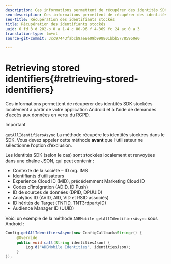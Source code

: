 ```yaml
---
description: Ces informations permettent de récupérer des identités SDK stockées localement à partir de votre application Android et à l’aide de demandes d’accès aux données en vertu du RGPD.
seo-description: Ces informations permettent de récupérer des identités SDK stockées localement à partir de votre application Android et à l’aide de demandes d’accès aux données en vertu du RGPD.
seo-title: Récupération des identifiants stockés
title: Récupération des identifiants stockés
uuid: 6 fd 3 d 202-b 0 a 1-4 c 80-96 f 4-369 fc 24 ac 0 a 3
translation-type: tm+mt
source-git-commit: 3cc97443fabcb9ae9e09b998801bbb57785960e0

---
```



# Retrieving stored identifiers{#retrieving-stored-identifiers}

Ces informations permettent de récupérer des identités SDK stockées localement à partir de votre application Android et à l’aide de demandes d’accès aux données en vertu du RGPD.

>[!IMPORTANT]
>
>`getAllIdentifiersAsync` La méthode récupère les identités stockées dans le SDK. Vous devez appeler cette méthode **avant** que l’utilisateur ne sélectionne l’option d’exclusion.

Les identités SDK (selon le cas) sont stockées localement et renvoyées dans une chaîne JSON, qui peut contenir :

* Contexte de la société – ID org. IMS
* Identifiants d’utilisateurs
* Experience Cloud ID (MID), précédemment Marketing Cloud ID
* Codes d’intégration (ADID, ID Push)
* ID de sources de données (DPID, DPUUID)
* Analytics ID (AVID, AID, VID et RSID associés)
* ID hérités de Target (TNTID, TNT3rdpartyID)
* Audience Manager ID (UUID)

Voici un exemple de la méthode `ADBMobile getAllIdentifiersAsync` sous Android :

```java
Config.getAllIdentifiersAsync(new ConfigCallback<String>() { 
     @Override 
     public void call(String identitiesJson) {                 
         Log.d("ADBMobile Identities", identitiesJson); 
     } 
});
```
